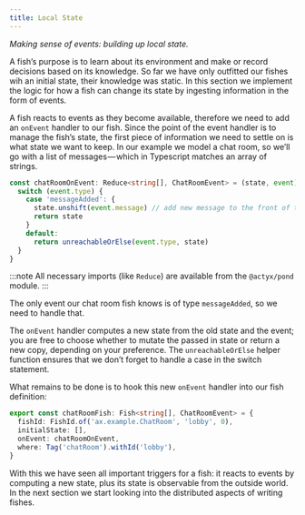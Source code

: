 ```yaml
---
title: Local State
---
```


_Making sense of events: building up local state._

A fish’s purpose is to learn about its environment and make or record decisions based on its knowledge.
So far we have only outfitted our fishes wih an initial state, their knowledge was static.
In this section we implement the logic for how a fish can change its state by ingesting information in the form of events.

A fish reacts to events as they become available, therefore we need to add an `onEvent` handler to our fish.
Since the point of the event handler is to manage the fish’s state, the first piece of information we need to settle on is what state we want to keep.
In our example we model a chat room, so we’ll go with a list of messages — which in Typescript matches an array of strings.

```typescript
const chatRoomOnEvent: Reduce<string[], ChatRoomEvent> = (state, event) => {
  switch (event.type) {
    case 'messageAdded': {
      state.unshift(event.message) // add new message to the front of the array
      return state
    }
    default:
      return unreachableOrElse(event.type, state)
  }
}
```

:::note
All necessary imports (like `Reduce`) are available from the `@actyx/pond` module.
:::

The only event our chat room fish knows is of type `messageAdded`, so we need to handle that.

The `onEvent` handler computes a new state from the old state and the event; you are free to choose whether to mutate
the passed in state or return a new copy, depending on your preference.  The `unreachableOrElse` helper function
ensures that we don’t forget to handle a case in the switch statement.

What remains to be done is to hook this new `onEvent` handler into our fish definition:

```typescript
export const chatRoomFish: Fish<string[], ChatRoomEvent> = {
  fishId: FishId.of('ax.example.ChatRoom', 'lobby', 0),
  initialState: [],
  onEvent: chatRoomOnEvent,
  where: Tag('chatRoom').withId('lobby'),
}
```

With this we have seen all important triggers for a fish: it reacts to events by computing a new state, plus its state is observable from the outside world. In the next section we start looking into the distributed aspects of writing fishes.

